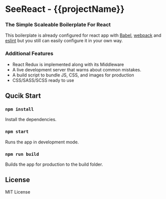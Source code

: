 # SeeReact - {{projectName}}
### The Simple Scaleable Boilerplate For React

This boilerplate is already configured for react app with [Babel](https://github.com/babel/babel), [webpack](https://github.com/webpack/webpack) and [eslint](https://eslint.org/docs/rules/) but you still can easily configure it in your own way.

### Additional Features
* React Redux is implemented along with its Middleware
* A live development server that warns about common mistakes.
* A build script to bundle JS, CSS, and images for production
* CSS/SASS/SCSS ready to use

## Qucik Start

### `npm install`

Install the dependencies.

### `npm start`

Runs the app in development mode.

### `npm run build`

Builds the app for production to the build folder.

## License

MIT License

